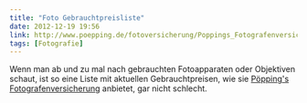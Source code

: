 ```yaml
---
title: "Foto Gebrauchtpreisliste"
date: 2012-12-19 19:56
link: http://www.poepping.de/fotoversicherung/Poppings_Fotografenversicherung/Gebrauchtpreisliste.html
tags: [Fotografie]
---
```

Wenn man ab und zu mal nach gebrauchten Fotoapparaten oder Objektiven schaut, ist so eine Liste mit aktuellen Gebrauchtpreisen, wie sie [Pöpping's Fotografenversicherung](http://www.poepping.de/fotoversicherung/Poppings_Fotografenversicherung/Gebrauchtpreisliste.html) anbietet, gar nicht schlecht.
